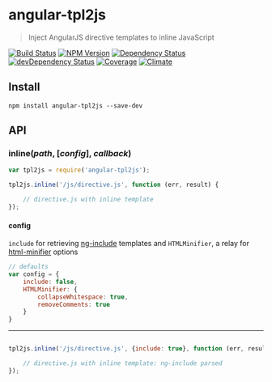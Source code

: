 # angular-tpl2js

> Inject AngularJS directive templates to inline JavaScript

[![Build Status](https://img.shields.io/travis/scniro/angular-tpl2js.svg?style=flat-square)](https://travis-ci.org/scniro/angular-tpl2js)
[![NPM Version](https://img.shields.io/npm/v/angular-tpl2js.svg?style=flat-square)](https://www.npmjs.com/package/angular-tpl2js)
[![Dependency Status](https://img.shields.io/david/scniro/angular-tpl2js.svg?label=deps&style=flat-square)](https://david-dm.org/scniro/angular-tpl2js)
[![devDependency Status](https://img.shields.io/david/dev/scniro/angular-tpl2js.svg?label=devDeps&style=flat-square)](https://david-dm.org/scniro/angular-tpl2js#info=devDependencies)
[![Coverage](https://img.shields.io/coveralls/scniro/angular-tpl2js.svg?style=flat-square)](https://coveralls.io/github/scniro/angular-tpl2js)
[![Climate](https://img.shields.io/codeclimate/github/scniro/angular-tpl2js.svg?label=climate&style=flat-square)](https://codeclimate.com/github/scniro/angular-tpl2js)


## Install

```
npm install angular-tpl2js --save-dev
```

## API

### inline(*path*, [*config*], *callback*)

```javascript
var tpl2js = require('angular-tpl2js');

tpl2js.inline('/js/directive.js', function (err, result) {

    // directive.js with inline template
});
```

#### config

`include` for retrieving [ng-include](https://docs.angularjs.org/api/ng/directive/ngInclude) templates and `HTMLMinifier`, a relay for [html-minifier](https://www.npmjs.com/package/html-minifier) options

```javascript
// defaults
var config = {
    include: false,
    HTMLMinifier: {
        collapseWhitespace: true,
        removeComments: true
    }
}
```

***

```javascript

tpl2js.inline('/js/directive.js', {include: true}, function (err, result) {

    // directive.js with inline template: ng-include parsed
});
```